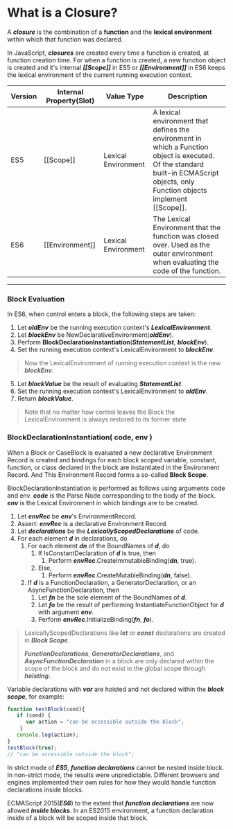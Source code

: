 # What is a Closure?
A ***closure*** is the combination of a **function** and the **lexical environment** within which that function was declared.

In JavaScript, ***closures*** are created every time a function is created, at function creation time. For when a function is created, a new function object is created and it's internal ***[[Scope]]*** in ES5 or ***[[Environment]]*** in ES6 keeps the lexical environment of the current running execution context.

Version | Internal Property(Slot) | Value Type | Description
-- | -- | -- | --| 
ES5 |[[Scope]] | Lexical Environment | A lexical environment that defines the environment in which a Function object is executed. Of the standard built-in ECMAScript objects, only Function objects implement [[Scope]].
ES6 | [[Environment]] | Lexical Environment | The Lexical Environment that the function was closed over. Used as the outer environment when evaluating the code of the function.

---

### Block Evaluation

In ES6, when control enters a block, the following steps are taken:
1. Let ***oldEnv*** be the running execution context's ***LexicalEnvironment***.
2. Let ***blockEnv*** be NewDeclarativeEnvironment(***oldEnv***).
3. Perform **BlockDeclarationInstantiation**(***StatementList***, ***blockEnv***).
4. Set the running execution context's LexicalEnvironment to ***blockEnv***.
> Now the LexicalEnvironment of  running execution context is the new ***blockEnv***.

5. Let ***blockValue*** be the result of evaluating ***StatementList***.
6. Set the running execution context's LexicalEnvironment to ***oldEnv***.
7. Return ***blockValue***.

> Note that no matter how control leaves the Block the LexicalEnvironment is always restored to its former state

### BlockDeclarationInstantiation( code, env )

When a Block or CaseBlock is evaluated a new declarative Environment Record is created and bindings for each block scoped variable, constant, function, or class declared in the block are instantiated in the Environment Record. And  This Environment Record forms a so-called **Block Scope**.

BlockDeclarationInstantiation is performed as follows using arguments code and env. ***code*** is the Parse Node corresponding to the body of the block. ***env*** is the Lexical Environment in which bindings are to be created.

1. Let ***envRec*** be ***env***'s EnvironmentRecord.
2. Assert: ***envRec*** is a declarative Environment Record.
3. Let ***declarations*** be the ***LexicallyScopedDeclarations*** of code.
4. For each element ***d*** in declarations, do
    1. For each element ***dn*** of the BoundNames of ***d***, do
        1. If IsConstantDeclaration of ***d*** is true, then
            1. Perform ***envRec***.CreateImmutableBinding(***dn***, true).
        2. Else,
            1. Perform ***envRec***.CreateMutableBinding(***dn***, false).
    2. If ***d*** is a FunctionDeclaration, a GeneratorDeclaration, or an AsyncFunctionDeclaration, then
       1. Let ***fn*** be the sole element of the BoundNames of ***d***.
       2. Let ***fo*** be the result of performing InstantiateFunctionObject for ***d*** with argument ***env***.
       3. Perform ***envRec***.InitializeBinding(***fn***, ***fo***).

> LexicallyScopedDeclarations like ***let*** or ***const*** declarations are created in ***Block Scope***.
> 
> ***FunctionDeclarations***, ***GeneratorDeclarations***, and ***AsyncFunctionDeclaration*** in a block are only declared within 
the scope of the block and do not exist in the global scope through ***hoisting***.


Variable declarations with ***var*** are hoisted and not declared within the ***block scope***, for example:

```javascript
function testBlock(cond){
   if (cond) {
      var action = "can be accessible outside the block";
    } 
   console.log(action);
}
testBlock(true);
// "can be accessible outside the block";
```

In strict mode of ***ES5***, ***function declarations*** cannot be nested inside block. In non-strict
mode, the results were unpredictable. Different browsers and engines implemented their own rules for how they would handle 
function declarations inside blocks.

ECMAScript 2015(***ES6***) to the extent that ***function declarations*** are now allowed ***inside blocks***. In an ES2015 environment,
a function declaration inside of a block will be scoped inside that block. 







